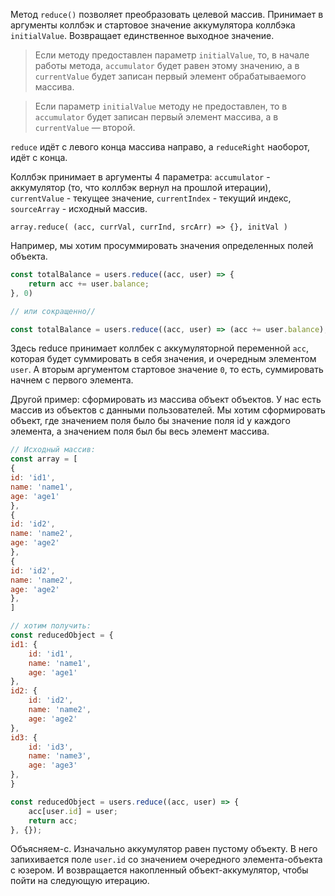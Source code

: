 Метод `reduce()` позволяет преобразовать целевой массив. Принимает в аргументы коллбэк и стартовое значение аккумулятора коллбэка `initialValue`. Возвращает единственное выходное значение.

>Если методу предоставлен параметр `initialValue`, то, в начале работы метода, `accumulator` будет равен этому значению, а в `currentValue` будет записан первый элемент обрабатываемого массива. 
  
>Если параметр `initialValue` методу не предоставлен, то в `accumulator` будет записан первый элемент массива, а в `currentValue` — второй.

`reduce` идёт с левого конца массива направо, а `reduceRight` наоборот, идёт с конца.

Коллбэк принимает в аргументы 4 параметра: `accumulator` - аккумулятор (то, что коллбэк вернул на прошлой итерации), `currentValue` - текущее значение, `currentIndex` - текущий индекс, `sourceArray` - исходный массив.

`array.reduce( (acc, currVal, currInd, srcArr) => {}, initVal )`

Например, мы хотим просуммировать значения определенных полей объекта.

```js
const totalBalance = users.reduce((acc, user) => {
	return acc += user.balance;
}, 0)

// или сокращенно//

const totalBalance = users.reduce((acc, user) => (acc += user.balance), 0)
```

Здесь reduce принимает коллбек с аккумуляторной переменной `acc`, которая будет суммировать в себя значения, и очередным элементом `user`. А вторым аргументом стартовое значение `0`, то есть, суммировать начнем с первого элемента.

Другой пример: сформировать из массива объект объектов.
У нас есть массив из объектов с данными пользователей. Мы хотим сформировать объект, где значением поля было бы значение поля id у каждого элемента, а значением поля был бы весь элемент массива.
```js title="Исходные дднные"
// Исходный массив:
const array = [
{
id: 'id1',
name: 'name1',
age: 'age1'
},
{
id: 'id2',
name: 'name2',
age: 'age2'
},
{
id: 'id2',
name: 'name2',
age: 'age2'
},
]

// хотим получить:
const reducedObject = {
id1: {
	id: 'id1',
	name: 'name1',
	age: 'age1'
},
id2: {
	id: 'id2',
	name: 'name2',
	age: 'age2'
},
id3: {
	id: 'id3',
	name: 'name3',
	age: 'age3'
},
}
```

```js title="Решение"
const reducedObject = users.reduce((acc, user) => {
	acc[user.id] = user;
	return acc;
}, {});
```

Объясняем-с. Изначально аккумулятор равен пустому объекту. В него запихивается поле `user.id` со значением очередного элемента-объекта с юзером. И возвращается накопленный объект-аккумулятор, чтобы пойти на следующую итерацию.